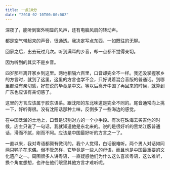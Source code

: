 ```yaml
---
title: 一点10分
date: "2010-02-10T00:00:00Z"
---
```


深夜了，能听到窗外明显的风声，还有电脑风扇的转动声。

都是空气带起来的声音，很通透。我决定写点东西，一如既往的无聊。

回家之后，出去玩过几次。听到满耳的乡音，却一点都不觉得亲切。

因为听到的其实不是乡音。

四岁那年离开家乡到这里。两地相隔六百里，口音却完全不一样。我还没掌握家乡的方言时，就到了这里，这里的方言也学不会，只好说着混合音版的普通话。到哪里都没有亲切感，好在说的毕竟是中文。等以后离开中国了再回来的时候，就算到广东也应该有亲切感了。

这里的方言应该属于胶东语系。跟沈阳的东北味道是完全不同的。尾音通常向上挑一下，好听得很。没有沈阳话那种土味，反倒多了一些海边的感觉。

在中国泛滥的土地上，口音是识别对方的一个小手段。有次在珠海去买吉他的时候，店主只说了一句话，我就知道他是东北来的。说的是很好听的黑龙江版普通话，滑而不腻，刚而不阿。应该是中国最好听的方言之一了。

一直以来，我对粤语都颇有微词的。我个人觉得，白话很难听。两个男人对话如同两只鸭子在求偶。但不管怎样，它毕竟是一些人的母语，而且也是中国最重要的文化遗产之一。周围很多人讲粤语，一直疑惑他们为什么这么喜欢粤语，这么难听，换个角度想想，也许在他们眼里其他方言才难听呢。